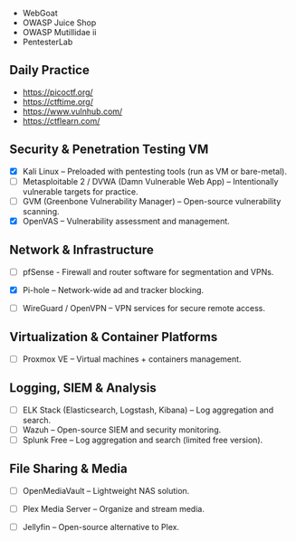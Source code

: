* WebGoat
* OWASP Juice Shop
* OWASP Mutillidae ii
* PentesterLab

## Daily Practice
* https://picoctf.org/
* https://ctftime.org/
* https://www.vulnhub.com/
* https://ctflearn.com/

## Security & Penetration Testing VM

- [x] Kali Linux – Preloaded with pentesting tools (run as VM or bare-metal).
- [ ] Metasploitable 2 / DVWA (Damn Vulnerable Web App) – Intentionally vulnerable targets for practice.
- [ ] GVM (Greenbone Vulnerability Manager) – Open-source vulnerability scanning.
- [x] OpenVAS – Vulnerability assessment and management.

##  Network & Infrastructure
- [ ] pfSense - Firewall and router software for segmentation and VPNs.
- [x] Pi-hole – Network-wide ad and tracker blocking.
- [ ] WireGuard / OpenVPN – VPN services for secure remote access.


## Virtualization & Container Platforms
- [ ] Proxmox VE – Virtual machines + containers management.


## Logging, SIEM & Analysis
- [ ] ELK Stack (Elasticsearch, Logstash, Kibana) – Log aggregation and search.
- [ ] Wazuh – Open-source SIEM and security monitoring.
- [ ] Splunk Free – Log aggregation and search (limited free version).

## File Sharing & Media
- [ ] OpenMediaVault – Lightweight NAS solution.
- [ ] Plex Media Server – Organize and stream media.
- [ ] Jellyfin – Open-source alternative to Plex.
  


